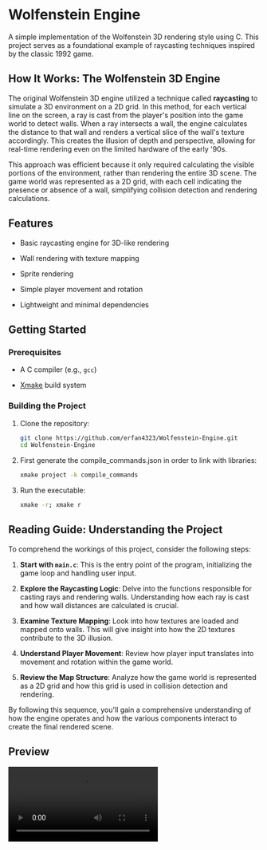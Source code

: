# Wolfenstein Engine

A simple implementation of the Wolfenstein 3D rendering style using C. This project serves as a foundational example of raycasting techniques inspired by the classic 1992 game.

## How It Works: The Wolfenstein 3D Engine

The original Wolfenstein 3D engine utilized a technique called **raycasting** to simulate a 3D environment on a 2D grid. In this method, for each vertical line on the screen, a ray is cast from the player's position into the game world to detect walls. When a ray intersects a wall, the engine calculates the distance to that wall and renders a vertical slice of the wall's texture accordingly. This creates the illusion of depth and perspective, allowing for real-time rendering even on the limited hardware of the early '90s.

This approach was efficient because it only required calculating the visible portions of the environment, rather than rendering the entire 3D scene. The game world was represented as a 2D grid, with each cell indicating the presence or absence of a wall, simplifying collision detection and rendering calculations.

## Features

- Basic raycasting engine for 3D-like rendering

- Wall rendering with texture mapping

- Sprite rendering

- Simple player movement and rotation

- Lightweight and minimal dependencies

## Getting Started

### Prerequisites

- A C compiler (e.g., `gcc`)

- [Xmake](https://xmake.io/) build system

### Building the Project

1. Clone the repository:
   
   ```bash
   git clone https://github.com/erfan4323/Wolfenstein-Engine.git
   cd Wolfenstein-Engine
   ```

2. First generate the compile_commands.json in order to link with libraries:
   
   ```bash
   xmake project -k compile_commands
   ```

3. Run the executable:
   
   ```bash
   xmake -r; xmake r
   ```

## Reading Guide: Understanding the Project

To comprehend the workings of this project, consider the following steps:

1. **Start with `main.c`**: This is the entry point of the program, initializing the game loop and handling user input.

2. **Explore the Raycasting Logic**: Delve into the functions responsible for casting rays and rendering walls. Understanding how each ray is cast and how wall distances are calculated is crucial.

3. **Examine Texture Mapping**: Look into how textures are loaded and mapped onto walls. This will give insight into how the 2D textures contribute to the 3D illusion.

4. **Understand Player Movement**: Review how player input translates into movement and rotation within the game world.

5. **Review the Map Structure**: Analyze how the game world is represented as a 2D grid and how this grid is used in collision detection and rendering.

By following this sequence, you'll gain a comprehensive understanding of how the engine operates and how the various components interact to create the final rendered scene.

## Preview

![Preview](./readme-resources/Wolfenstein-Engine-Showcase.mp4)


